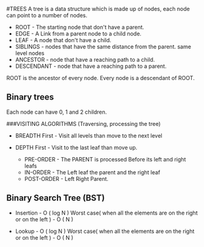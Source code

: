 #TREES
A tree is a data structure which is made up of nodes, each node can point to a number of nodes.

- ROOT - The starting node that don't have a parent.
- EDGE - A Link from a parent node to a child node.
- LEAF - A node that don't have a child.
- SIBLINGS - nodes that have the same distance from the parent. same level nodes
- ANCESTOR - node that have a reaching path to a child.
- DESCENDANT - node that have a reaching path to a parent.

ROOT is the ancestor of every node.
Every node is a descendant of ROOT.

## Binary trees

Each node can have 0, 1 and 2 children.

###VISITING ALGORITHMS (Traversing, processing the tree)

- BREADTH First - Visit all levels than move to the next level 

- DEPTH First - Visit to the last leaf than move up.
  - PRE-ORDER - The PARENT is processed Before its left and right leafs
  - IN-ORDER - The Left leaf the parent and the right leaf
  - POST-ORDER - Left Right Parent. 

## Binary Search Tree (BST)

- Insertion - O ( log N )
Worst case( when all the elements are on the right or on the left  ) - O ( N )

- Lookup - O ( log N )
  Worst case( when all the elements are on the right or on the left  ) - O ( N )


